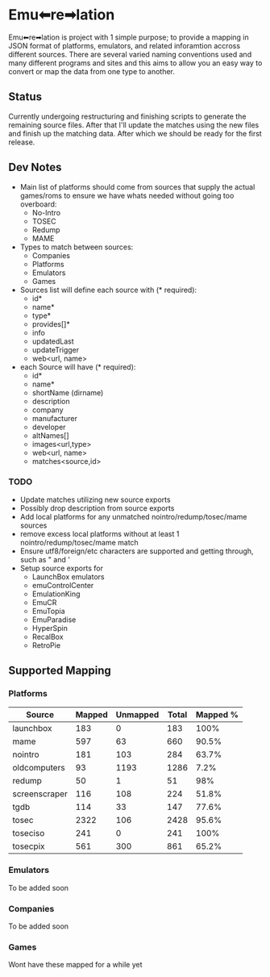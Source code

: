# Emu⬅re➡lation
Emu⬅re➡lation is project with 1 simple purpose; to provide a mapping in JSON format of platforms, emulators, and related inforamtion accross different sources.  There are several varied naming conventions used and many different programs and sites and this aims to allow you an easy way to convert or map the data from one type to another.

## Status

Currently undergoing restructuring and finishing scripts to generate the remaining source files.  After that I'll update the matches using the new files and finish up the matching data.  After which we should be ready for the first release.


## Dev Notes

- Main list of platforms should come from sources that supply the actual games/roms to ensure we have whats needed without going too overboard:
  - No-Intro
  - TOSEC
  - Redump
  - MAME
- Types to match between sources:
  - Companies
  - Platforms
  - Emulators
  - Games
- Sources list will define each source with (* required):
  - id*
  - name*
  - type*
  - provides[]*
  - info
  - updatedLast
  - updateTrigger
  - web<url, name>
- each Source will have (* required):
  - id*
  - name*
  - shortName (dirname)
  - description
  - company
  - manufacturer
  - developer
  - altNames[]
  - images<url,type>
  - web<url, name>
  - matches<source,id>

### TODO

- Update matches utilizing new source exports
- Possibly drop description from source exports
- Add local platforms for any unmatched nointro/redump/tosec/mame sources
- remove excess local platforms without at least 1 nointro/redump/tosec/mame match
- Ensure utf8/foreign/etc characters are supported and getting through, such as " and '
- Setup source exports for
  - LaunchBox emulators
  - emuControlCenter
  - EmulationKing
  - EmuCR
  - EmuTopia
  - EmuParadise
  - HyperSpin
  - RecalBox
  - RetroPie


## Supported Mapping

### Platforms

| Source | Mapped | Unmapped | Total | Mapped % |
|-|-|-|-|-|
| launchbox | 183 | 0 | 183 | 100% |
| mame | 597 | 63 | 660 | 90.5% |
| nointro | 181 | 103 | 284 | 63.7% |
| oldcomputers | 93 | 1193 | 1286 | 7.2% |
| redump | 50 | 1 | 51 | 98% |
| screenscraper | 116 | 108 | 224 | 51.8% |
| tgdb | 114 | 33 | 147 | 77.6% |
| tosec | 2322 | 106 | 2428 | 95.6% |
| toseciso | 241 | 0 | 241 | 100% |
| tosecpix | 561 | 300 | 861 | 65.2% |

### Emulators

To be added soon

### Companies

To be added soon

### Games

Wont have these mapped for a while yet

